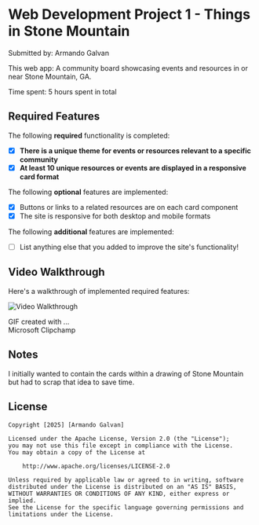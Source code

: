 # Web Development Project 1 - Things in Stone Mountain

Submitted by: Armando Galvan

This web app: A community board showcasing events and resources in or near Stone Mountain, GA.

Time spent: 5 hours spent in total

## Required Features

The following **required** functionality is completed:

- [X] **There is a unique theme for events or resources relevant to a specific community**
- [X] **At least 10 unique resources or events are displayed in a responsive card format**

The following **optional** features are implemented:

- [X] Buttons or links to a related resources are on each card component
- [X] The site is responsive for both desktop and mobile formats

The following **additional** features are implemented:

* [ ] List anything else that you added to improve the site's functionality!

## Video Walkthrough

Here's a walkthrough of implemented required features:

<img src='https://imgur.com/a/LNTsDvR' title='Video Walkthrough' width='' alt='Video Walkthrough' />

<!-- Replace this with whatever GIF tool you used! -->
GIF created with ...  
Microsoft Clipchamp

## Notes

I initially wanted to contain the cards within a drawing of Stone Mountain but had to scrap that idea to save time. 

## License

    Copyright [2025] [Armando Galvan]

    Licensed under the Apache License, Version 2.0 (the "License");
    you may not use this file except in compliance with the License.
    You may obtain a copy of the License at

        http://www.apache.org/licenses/LICENSE-2.0

    Unless required by applicable law or agreed to in writing, software
    distributed under the License is distributed on an "AS IS" BASIS,
    WITHOUT WARRANTIES OR CONDITIONS OF ANY KIND, either express or implied.
    See the License for the specific language governing permissions and
    limitations under the License.
